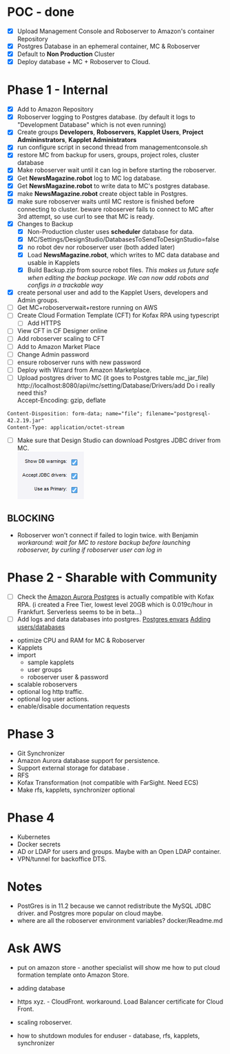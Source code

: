 # POC - done
* [x] Upload Management Console and Roboserver to Amazon's container Repository
* [x] Postgres Database in an ephemeral container, MC & Roboserver
* [x] Default to **Non Production** Cluster
* [x] Deploy database + MC + Roboserver to Cloud.

# Phase 1 - Internal
* [x] Add to Amazon Repository
* [x] Roboserver logging to Postgres database. (by default it logs to "Development Database" which is not even running)
* [x] Create groups **Developers**, **Roboservers**, **Kapplet Users**, **Project Admininstrators**, **Kapplet Administrators**
* [x] run configure script in second thread from managementconsole.sh
* [x] restore MC from backup for users, groups, project roles, cluster database
* [x] Make roboserver wait until it can log in before starting the roboserver. 
* [x] Get **NewsMagazine.robot** log to MC log database.
* [x] Get **NewsMagazine.robot** to  write data to MC's postgres database.
* [x] make **NewsMagazine.robot** create object table in Postgres.
* [x] make sure roboserver waits until MC restore is finished before connecting to cluster. beware roboserver fails to connect to MC after 3rd attempt, so use curl to see that MC is ready.
* [x] Changes to Backup
  * [x] Non-Production cluster uses **scheduler** database for data.
  * [x] MC/Settings/DesignStudio/DatabasesToSendToDesignStudio=false
  * [x] no robot dev nor roboserver user (both added later)
  * [x] Load **NewsMagazine.robot**, which writes to MC data database and usable in Kapplets
  * [x] Build Backup.zip from source robot files. *This makes us future safe when editing the backup package. We can now add robots and configs in a trackable way*
* [x] create personal user and add to the Kapplet Users, developers and Admin groups. 
* [ ] Get MC+roboserverwait+restore running on AWS
* [ ] Create Cloud Formation Template  (CFT) for Kofax RPA using typescript
  * [ ] Add HTTPS
* [ ] View CFT in CF Designer online
* [ ] Add roboserver scaling to CFT
* [ ] Add to Amazon Market Place
* [ ] Change Admin password 
* [ ] ensure roboserver runs with new password
* [ ] Deploy with Wizard from Amazon Marketplace.  
* [ ] Upload postgres driver to MC (it goes to Postgres table mc_jar_file) http://localhost:8080/api/mc/setting/Database/Drivers/add  Do i really need this?  
Accept-Encoding: gzip, deflate 
```
Content-Disposition: form-data; name="file"; filename="postgresql-42.2.19.jar"
Content-Type: application/octet-stream
```
* [ ] Make sure that Design Studio can download Postgres JDBC driver from MC.  
![](../img/2021-09-29-15-25-02.png)
## BLOCKING
* Roboserver won't connect if failed to login twice. with Benjamin  
*workaround: wait for MC to restore backup before launching roboserver, by curling if roboserver user can log in*

# Phase 2 - Sharable with Community
* [ ] Check the [Amazon Aurora Postgres](https://docs.aws.amazon.com/AmazonRDS/latest/AuroraUserGuide/Aurora.AuroraPostgreSQL.html) is actually compatible with Kofax RPA. (i created a Free Tier, lowest level 20GB which is 0.019c/hour in Frankfurt. Serverless seems to be in beta...)
* [ ] Add logs and data databases into postgres. [Postgres envars](https://www.postgresql.org/docs/current/libpq-envars.html) [Adding users/databases](https://hub.docker.com/_/postgres)
* optimize CPU and RAM for MC & Roboserver
* Kapplets
* import 
  * sample kapplets
  * user groups
  * roboserver user & password
* scalable roboservers
* optional log http traffic.
* optional log user actions.
* enable/disable documentation requests

# Phase 3
* Git Synchronizer
* Amazon Aurora database support for persistence.
* Support external storage for database .
* RFS
* Kofax Transformation (not compatible with FarSight. Need ECS)
* Make rfs, kapplets, synchronizer optional

# Phase 4
* Kubernetes
* Docker secrets
* AD or LDAP for users and groups. Maybe with an Open LDAP container.
* VPN/tunnel for backoffice DTS.

# Notes
* PostGres is in 11.2 because we cannot redistribute the MySQL JDBC driver. and Postgres more popular on cloud maybe.
* where are all the roboserver environment variables? docker/Readme.md

# Ask AWS
* put on amazon store - another specialist will show me how to put cloud formation template onto Amazon Store.
* adding database
* https xyz. - CloudFront. workaround. Load Balancer certificate for Cloud Front. 
* scaling roboserver.


* how to shutdown modules for enduser - database, rfs, kapplets, synchronizer